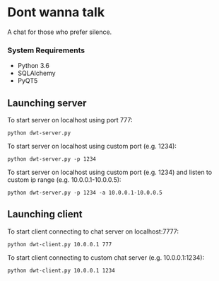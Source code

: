 # Dont wanna talk

A chat for those who prefer silence.

### System Requirements

* Python 3.6
* SQLAlchemy
* PyQT5

## Launching server

To start server on localhost using port 777:

    python dwt-server.py
    
To start server on localhost using custom port (e.g. 1234):

    python dwt-server.py -p 1234

To start server on localhost using custom port (e.g. 1234) 
and listen to custom ip range (e.g. 10.0.0.1-10.0.0.5):

    python dwt-server.py -p 1234 -a 10.0.0.1-10.0.0.5

## Launching client
    
To start client connecting to chat server on localhost:7777:
    
    python dwt-client.py 10.0.0.1 777

To start client connecting to custom chat server (e.g. 10.0.0.1:1234):
    
    python dwt-client.py 10.0.0.1 1234
